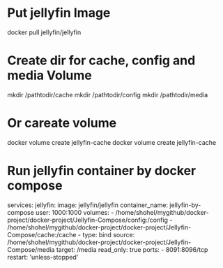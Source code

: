 # Put jellyfin Image
docker pull jellyfin/jellyfin
# Create dir for cache, config and media Volume
mkdir /pathtodir/cache
mkdir /pathtodir/config
mkdir /pathtodir/media
# Or careate volume
docker volume create jellyfin-cache
docker volume create jellyfin-cache
# Run jellyfin container by docker compose
services:
  jellyfin:
    image: jellyfin/jellyfin
    container_name: jellyfin-by-compose
    user: 1000:1000
    volumes:
      - /home/shohel/mygithub/docker-project/docker-project/Jellyfin-Compose/config:/config
      - /home/shohel/mygithub/docker-project/docker-project/Jellyfin-Compose/cache:/cache
      - type: bind
        source: /home/shohel/mygithub/docker-project/docker-project/Jellyfin-Compose/media
        target: /media
        read_only: true
    ports:
      - 8091:8096/tcp
    restart: 'unless-stopped'
